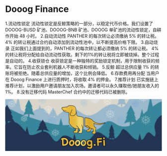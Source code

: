 # Dooog Finance

1.流动性锁定
流动性锁定是反鲸策略的一部分，以稳定代币价格。我们设置了 DOOOG-BUSD 矿池、DOOOG-BNB 矿池、DOOOG 单矿池的流动性锁定，自耕作开始 48 小时。
2.自动流动性
PANTHER 的每次转让必须缴纳 5% 的转让税。 4% 的转让税通过合约自动添加到流动性池中，以不断提高价格下限。
3.自动烧录
正如我们上面提到的，PANTHER 的每次转让都必须缴纳 5% 的转让税。 4% 的转让税将分配给自动流动性获取。剩下的1%的转让税将立即被烧掉。整个过程是自动的。
4.收获锁仓
收获锁定是一种独特的奖励锁定机制，用于限制收获的频率。它旨在防止农业套利机器人不断收获和倾销。
5.反鲸
超过总供应量 1% 的转账将被拒绝。随着总供应量的增加，这个比例会降低。
6.存款费用再分配
当用户在 Dooog Finance 上进行质押时，将收取 4% 的押金。
7.推荐计划
已实施链上推荐计划，以激励用户邀请朋友加入农场。邀请者可以永久赚取他/她朋友收入的 1%。
8.没有迁移代码
MasterChef 合约中的迁移代码已被删除。

![1_kqphZSu8yBN9isl2tO1TBw](1_kqphZSu8yBN9isl2tO1TBw.jpeg)
